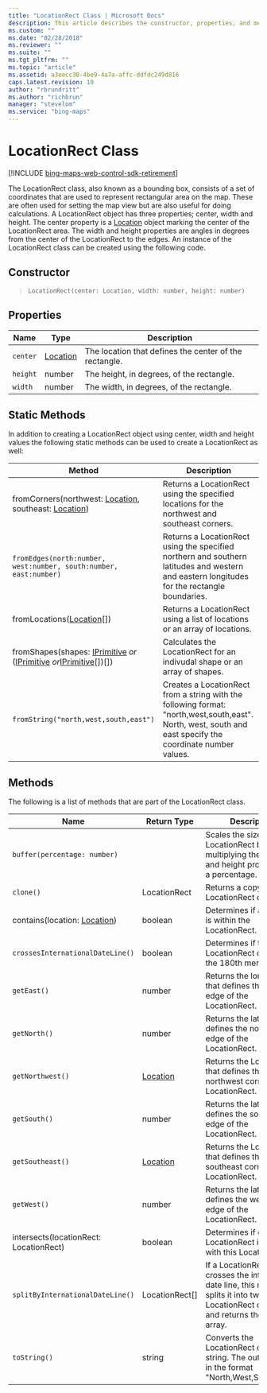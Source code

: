```yaml
---
title: "LocationRect Class | Microsoft Docs"
description: This article describes the constructor, properties, and methods of the LocationRect Class, which consists of a set of coordinates that are used to represent rectangular area on the map.
ms.custom: ""
ms.date: "02/28/2018"
ms.reviewer: ""
ms.suite: ""
ms.tgt_pltfrm: ""
ms.topic: "article"
ms.assetid: a3eecc38-4be9-4a7a-affc-ddfdc249d816
caps.latest.revision: 10
author: "rbrundritt"
ms.author: "richbrun"
manager: "stevelom"
ms.service: "bing-maps"
---
```


# LocationRect Class

[!INCLUDE [bing-maps-web-control-sdk-retirement](../../includes/bing-maps-web-control-sdk-retirement.md)]

The LocationRect class, also known as a bounding box, consists of a set of coordinates that are used to represent rectangular area on the map. These are often used for setting the map view but are also useful for doing calculations. A LocationRect object has three properties; center, width and height. The center property is a [Location](location-class.md) object marking the center of the LocationRect area. The width and height properties are angles in degrees from the center of the LocationRect to the edges. An instance of the LocationRect class can be created using the following code. 

## Constructor

> `LocationRect(center: Location, width: number, height: number)`

## Properties

Name          | Type         | Description
------------- | ------------ | --------------------
`center`      | [Location](location-class.md)     | The location that defines the center of the rectangle.
`height`      | number       | The height, in degrees, of the rectangle.
`width`       | number       | The width, in degrees, of the rectangle.

## Static Methods

In addition to creating a LocationRect object using center, width and height values the following static methods can be used to create a LocationRect as well:

Method                                                              | Description
------------------------------------------------------------------- | ----------------------
fromCorners(northwest: [Location](location-class.md), southeast: [Location](location-class.md))             | Returns a LocationRect using the specified locations for the northwest and southeast corners.
`fromEdges(north:number, west:number, south:number, east:number)`   | Returns a LocationRect using the specified northern and southern latitudes and western and eastern longitudes for the rectangle boundaries.
fromLocations([Location](location-class.md)\[\])                                         | Returns a LocationRect using a list of locations or an array of locations.
fromShapes(shapes: [IPrimitive](iprimitive-class.md) _or_ ([IPrimitive](iprimitive-class.md) _or_[IPrimitive](iprimitive-class.md)\[\])\[\]) | Calculates the LocationRect for an indivudal shape or an array of shapes.
`fromString("north,west,south,east")`                               | Creates a LocationRect from a string with the following format: "north,west,south,east". North, west, south and east specify the coordinate number values.

## Methods

The following is a list of methods that are part of the LocationRect class.

Name                                 | Return Type          | Description
------------------------------------ | -------------------- | ----------------------------
`buffer(percentage: number)`         |                      | Scales the size of a LocationRect by multiplying the width and height properties by a percentage.
`clone()`                            | LocationRect         | Returns a copy of the LocationRect object.
contains(location: [Location](location-class.md))                         | boolean              | Determines if a Location is within the LocationRect.
`crossesInternationalDateLine()`     | boolean              | Determines if the LocationRect crosses the 180th meridian.
`getEast()`                          | number               | Returns the longitude that defines the eastern edge of the LocationRect.
`getNorth()`                         | number               | Returns the latitude that defines the northern edge of the LocationRect.
`getNorthwest()`                     | [Location](location-class.md)             | Returns the Location that defines the northwest corner of the LocationRect.
`getSouth()`                         | number               | Returns the latitude that defines the southern edge of the LocationRect.
`getSoutheast()`                     | [Location](location-class.md)             | Returns the Location that defines the southeast corner of the LocationRect.
`getWest()`                          | number               | Returns the latitude that defines the western edge of the LocationRect.
intersects(locationRect: LocationRect)                       | boolean              | Determines if one LocationRect intersects with this LocationRect.
`splitByInternationalDateLine()`     | LocationRect[]       | If a LocationRect crosses the international date line, this method splits it into two LocationRect objects and returns them as an array.
`toString()`                         | string               | Converts the LocationRect object to a string. The output will be in the format "North,West,South,East".
